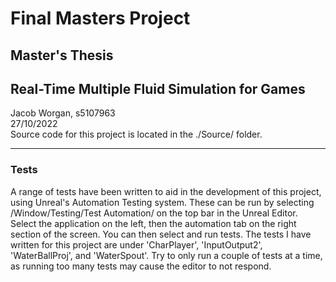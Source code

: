 # Final Masters Project
## Master's Thesis
## Real-Time Multiple Fluid Simulation for Games
Jacob Worgan, s5107963
<br>
27/10/2022
<br>
Source code for this project is located in the ./Source/ folder. 
___
### Tests
A range of tests have been written to aid in the development of this project, using Unreal's Automation Testing system. These can be run by selecting /Window/Testing/Test Automation/ on the top bar in the Unreal Editor. Select the application on the left, then the automation tab on the right section of the screen. You can then select and run tests. The tests I have written for this project are under 'CharPlayer', 'InputOutput2', 'WaterBallProj', and 'WaterSpout'. Try to only run a couple of tests at a time, as running too many tests may cause the editor to not respond.